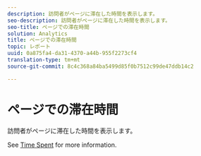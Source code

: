 ```yaml
---
description: 訪問者がページに滞在した時間を表示します。
seo-description: 訪問者がページに滞在した時間を表示します。
seo-title: ページでの滞在時間
solution: Analytics
title: ページでの滞在時間
topic: レポート
uuid: 0a875fa4-da31-4370-a44b-955f2273cf4
translation-type: tm+mt
source-git-commit: 8c4c368a84ba5499d85f0b7512c99de47ddb14c2

---
```



# ページでの滞在時間

訪問者がページに滞在した時間を表示します。

See [Time Spent](/help/components/c-variables/c-metrics/metrics-time-spent.md) for more information.
